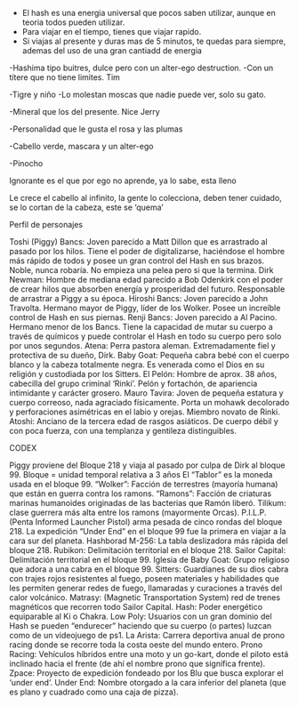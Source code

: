 - El hash es una energia universal que pocos saben utilizar, aunque en teoria todos pueden utilizar. 
- Para viajar en el tiempo, tienes que viajar rapido.
- Si viajas al presente y duras mas de 5 minutos, te quedas para siempre, ademas del uso de una gran cantiadd de energia 

-Hashima tipo buitres, dulce pero con un alter-ego destruction.
-Con un títere que no tiene limites. Tim

-Tigre y niño
-Lo molestan moscas que nadie puede ver, solo su gato.


-Mineral que los del presente. Nice Jerry

-Personalidad que le gusta el rosa y las plumas


-Cabello verde, mascara y un alter-ego

-Pinocho


Ignorante es el que por ego no aprende, ya lo sabe, esta lleno

Le crece el cabello al infinito, la gente lo colecciona, deben tener cuidado, se lo cortan de la cabeza, este se ‘quema’


Perfil de personajes 

Toshi (Piggy) Bancs: Joven parecido a Matt Dillon que es arrastrado al pasado por los hilos. Tiene el poder de digitalizarse, haciéndose el hombre más rápido de todos y posee un gran control del Hash en sus brazos. Noble, nunca robaría. No empieza una pelea pero si que la termina. 
Dirk Newman: Hombre de mediana edad parecido a Bob Odenkirk con el poder de crear hilos que absorben energía y prosperidad del futuro. Responsable de arrastrar a Piggy a su época.
Hiroshi Bancs: Joven parecido a John Travolta. Hermano mayor de Piggy, líder de los Wolker. Posee un increíble control de Hash en sus piernas.
Renji Bancs: Joven parecido a Al Pacino. Hermano menor de los Bancs. Tiene la capacidad de mutar su cuerpo a través de químicos y puede controlar el Hash en todo su cuerpo pero solo por unos segundos. 
Atena: Perra pastora aleman. Extremadamente fiel y protectiva de su dueño, Dirk.
Baby Goat: Pequeña cabra bebé con el cuerpo blanco y la cabeza totalmente negra. Es venerada como el Dios en su religión y custodiada por los Sitters.
El Pelón: Hombre de aprox. 38 años, cabecilla del grupo criminal ‘Rinki’. Pelón y fortachón, de apariencia intimidante y carácter grosero.
Mauro Tavira: Joven de pequeña estatura y cuerpo correoso, nada agraciado físicamente. Porta un mohawk decolorado y perforaciones asimétricas en el labio y orejas. Miembro novato de Rinki.
Atoshi: Anciano de la tercera edad de rasgos asiáticos. De cuerpo débil y con poca fuerza, con una templanza y gentileza distinguibles.

CODEX

Piggy proviene del Bloque 218 y viaja al pasado por culpa de Dirk al bloque 99.
Bloque = unidad temporal relativa a 3 años
El “Tablor” es la moneda usada en el bloque 99. 
“Wolker”: Facción de terrestres (mayoría humana) que están en guerra contra los ramons.
“Ramons”: Facción de criaturas marinas humanoides originadas de las bacterias que Ramón liberó.
Tilikum: clase guerrera más alta entre los ramons (mayormente Orcas).
P.I.L.P. (Penta Informed Launcher Pistol) arma pesada de cinco rondas del bloque 218.
La expedición “Under End” en el bloque 99 fue la primera en viajar a la cara sur del planeta.
Hashborad M-256: La tabla deslizadora más rápida del bloque 218.
Rubikon: Delimitación territorial en el bloque 218.
Sailor Capital: Delimitación territorial en el bloque 99.
Iglesia de Baby Goat: Grupo religioso que adora a una cabra en el bloque 99.
Sitters: Guardianes de su dios cabra con trajes rojos resistentes al fuego, poseen materiales y habilidades que les permiten generar redes de fuego, llamaradas y curaciones a través del calor volcánico.
Matrasy: (Magnetic Transportation System) red de trenes magnéticos que recorren todo Sailor Capital.
Hash: Poder energético equiparable al Ki o Chakra.
Low Poly: Usuarios con un gran dominio del Hash se pueden “endurecer” haciendo que su cuerpo (o partes) luzcan como de un videojuego de ps1.
La Arista: Carrera deportiva anual de prono racing donde se recorre toda la costa oeste del mundo entero.
Prono Racing: Vehículos híbridos entre una moto y un go-kart, donde el piloto está inclinado hacia el frente (de ahí el nombre prono que significa frente). 
Zpace: Proyecto de expedición fondeado por los Blu que busca explorar el ‘under end’.
Under End: Nombre otorgado a la cara inferior del planeta (que es plano y cuadrado como una caja de pizza).


